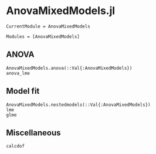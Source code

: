 # AnovaMixedModels.jl

```@meta
CurrentModule = AnovaMixedModels
```

```@index
Modules = [AnovaMixedModels]
```

## ANOVA
```@docs
AnovaMixedModels.anova(::Val{:AnovaMixedModels})
anova_lme
```

## Model fit
```@docs
AnovaMixedModels.nestedmodels(::Val{:AnovaMixedModels})
lme
glme
```

## Miscellaneous
```@docs
calcdof
```
